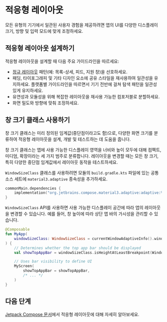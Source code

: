 # 적응형 레이아웃

모든 유형의 기기에서 일관된 사용자 경험을 제공하려면 앱의 UI를 다양한 디스플레이 크기, 방향 및 입력 모드에 맞게 조정하세요.

## 적응형 레이아웃 설계하기

적응형 레이아웃을 설계할 때 다음 주요 가이드라인을 따르세요:

*   [정규 레이아웃](https://developer.android.com/develop/ui/compose/layouts/adaptive/canonical-layouts) 패턴(예: 목록-상세, 피드, 지원 창)을 선호하세요.
*   패딩, 타이포그래피 및 기타 디자인 요소에 공유 스타일을 재사용하여 일관성을 유지하세요. 플랫폼별 가이드라인을 따르면서 기기 전반에 걸쳐 탐색 패턴을 일관성 있게 유지하세요.
*   유연성과 모듈성을 위해 복잡한 레이아웃을 재사용 가능한 컴포저블로 분할하세요.
*   화면 밀도와 방향에 맞춰 조정하세요.

## 창 크기 클래스 사용하기

창 크기 클래스는 미리 정의된 임계값(중단점이라고도 함)으로, 다양한 화면 크기를 분류하여 적응형 레이아웃을 설계, 개발 및 테스트하는 데 도움을 줍니다.

창 크기 클래스는 앱에 사용 가능한 디스플레이 영역을 너비와 높이 모두에 대해 컴팩트, 미디엄, 확장이라는 세 가지 범주로 분류합니다. 레이아웃을 변경할 때는 모든 창 크기, 특히 다양한 중단점 임계값에서 레이아웃 동작을 테스트하세요.

`WindowSizeClass` 클래스를 사용하려면 모듈의 `build.gradle.kts` 파일에 있는 공통 소스 세트에 `material3.adaptive` 종속성을 추가하세요.

```kotlin
commonMain.dependencies {
    implementation("org.jetbrains.compose.material3.adaptive:adaptive:%org.jetbrains.compose.material3.adaptive%")
}
```

`WindowSizeClass` API를 사용하면 사용 가능한 디스플레이 공간에 따라 앱의 레이아웃을 변경할 수 있습니다. 예를 들어, 창 높이에 따라 상단 앱 바의 가시성을 관리할 수 있습니다.

```kotlin
@Composable
fun MyApp(
    windowSizeClass: WindowSizeClass = currentWindowAdaptiveInfo().windowSizeClass
) {
    // Determines whether the top app bar should be displayed
    val showTopAppBar = windowSizeClass.isHeightAtLeastBreakpoint(WindowSizeClass.HEIGHT_DP_MEDIUM_LOWER_BOUND)

    // Uses bar visibility to define UI 
    MyScreen(
        showTopAppBar = showTopAppBar,
        /* ... */
    )
}
```

<!--- waiting for a page about @Preview and hot reload
## Previewing layouts

We have three different @Preview:

* Android-specific, for `androidMain`, from Android Studio.
* Separate desktop annotation plugin with our own implementation (only for desktop source set) + uiTooling plugin.
* Common annotation, also supported in Android Studio, works for Android only but from common code.
-->

## 다음 단계

[Jetpack Compose 문서](https://developer.android.com/develop/ui/compose/layouts/adaptive)에서 적응형 레이아웃에 대해 자세히 알아보세요.